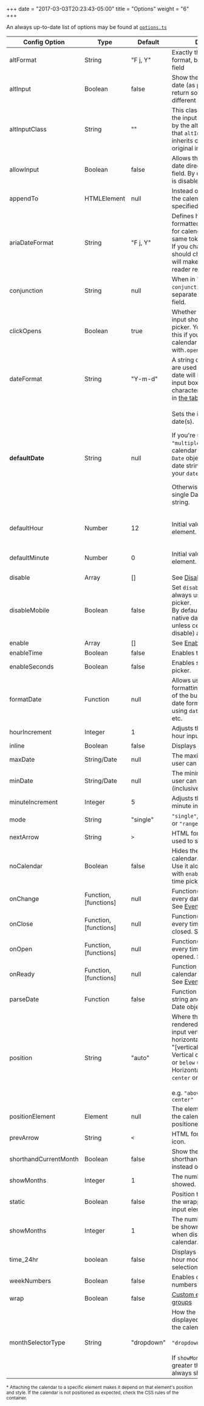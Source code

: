 +++
date = "2017-03-03T20:23:43-05:00"
title = "Options"
weight = "6"
+++

An always up-to-date list of options may be found at <a href="https://github.com/chmln/flatpickr/blob/master/src/types/options.ts#L19" target="_blank">`options.ts`</a>

<table class="options">
    <thead>
        <tr>
            <th>Config Option</th>
            <th>Type</th>
            <th>Default</th>
            <th>Description</th>
        </tr>
    </thead>
    <tbody>
        <tr>
            <td>altFormat</td>
            <td>String</td>
            <td>"F j, Y"</td>
            <td>Exactly the same as date format, but for the altInput field</td>
        </tr>
        <tr>
            <td>altInput</td>
            <td>Boolean</td>
            <td>false</td>
            <td>Show the user a readable date (as per altFormat), but return something totally different to the server.</td>
        </tr>
        <tr>
            <td>altInputClass</td>
            <td>String</td>
            <td>""</td>
            <td>This class will be added to the input element created by the altInput option. &nbsp;Note that&nbsp;<code>altInput</code>&nbsp;already inherits classes from the original input.</td>
        </tr>
        <tr>
            <td>allowInput</td>
            <td>Boolean</td>
            <td>false</td>
            <td>Allows the user to enter a date directly into the input field. By default, direct entry is disabled.</td>
        </tr>
        <tr>
            <td>appendTo</td>
            <td>HTMLElement</td>
            <td>null</td>
            <td>Instead of&nbsp;<code>body</code>, appends the calendar to the specified node instead*.</td>
        </tr>
        <tr>
            <td>ariaDateFormat</td>
            <td>String</td>
            <td>"F j, Y"</td>
            <td>Defines how the date will be formatted in the&nbsp;<code>aria-label</code> for calendar days, using the same tokens as&nbsp;<code>dateFormat</code>. If you change this, you should choose a value that will make sense if a screen reader reads it out loud.</td>
        </tr>
        <tr>
            <td>conjunction</td>
            <td>String</td>
            <td>null</td>
            <td>When in "multiple" mode, <code>conjunction</code> is used to separate dates in the entry field.</td>
        </tr>
        <tr>
            <td>clickOpens</td>
            <td>Boolean</td>
            <td>true</td>
            <td>Whether clicking on the input should open the picker. You could disable this if you wish to open the calendar manually with<code>.open()</code></td>
        </tr>
        <tr>
            <td>dateFormat</td>
            <td>String</td>
            <td>"Y-m-d"</td>
            <td>A string of characters which are used to define how the date will be displayed in the input box. The supported characters are defined in&nbsp;<a href="/formatting">the table below</a>.</td>
        </tr>
        <tr>
            <td><strong>defaultDate</strong></td>
            <td>String</td>
            <td>null</td>
            <td>
            <p>Sets the initial selected date(s). </p>
            <p>If you're using <code>mode: "multiple"</code> or a range calendar supply an <code>Array</code> of <code>Date</code> objects or an Array of date strings which follow your <code>dateFormat</code>.</p>
            <p>Otherwise, you can supply a single Date object or a date string.</p>
            </td>
        </tr>
        <tr>
            <td>defaultHour</td>
            <td>Number</td>
            <td>12</td>
            <td>
                <p>Initial value of the hour element.</p>
            </td>
        </tr>
        <tr>
            <td>defaultMinute</td>
            <td>Number</td>
            <td>0</td>
            <td>
                <p>Initial value of the minute element.</p>
            </td>
        </tr>
        <tr>
            <td>disable</td>
            <td>Array</td>
            <td>[]</td>
            <td>
                See&nbsp;<a href="/examples/#disabling-specific-dates">Disabling dates</a>
            </td>
        </tr>
        <tr>
            <td>disableMobile</td>
            <td>Boolean</td>
            <td>false</td>
            <td>Set&nbsp;<code>disableMobile</code>&nbsp;to true to always use the non-native picker.<br>
            By default, flatpickr utilizes native datetime widgets unless certain options (e.g. disable) are used.</td>
        </tr>
        <tr>
            <td>enable</td>
            <td>Array</td>
            <td>[]</td>
            <td>
                See&nbsp;<a href="/examples/#disabling-all-dates-except-select-few">Enabling dates</a>
            </td>
        </tr>
        <tr>
            <td>enableTime</td>
            <td>Boolean</td>
            <td>false</td>
            <td>Enables time picker</td>
        </tr>
        <tr>
            <td>enableSeconds</td>
            <td>Boolean</td>
            <td>false</td>
            <td>Enables seconds in the time picker.</td>
        </tr>
        <tr>
            <td>formatDate</td>
            <td>Function</td>
            <td>null</td>
            <td>Allows using a custom date formatting function instead of the built-in handling for date formats using&nbsp;<code>dateFormat</code>,&nbsp;<code>altFormat</code>, etc.</td>
        </tr>
        <tr>
            <td>hourIncrement</td>
            <td>Integer</td>
            <td>1</td>
            <td>Adjusts the step for the hour input (incl. scrolling)</td>
        </tr>
        <tr>
            <td>inline</td>
            <td>Boolean</td>
            <td>false</td>
            <td>Displays the calendar inline</td>
        </tr>
        <tr>
            <td>maxDate</td>
            <td>String/Date</td>
            <td>null</td>
            <td>The maximum date that a user can pick to (inclusive).</td>
        </tr>
        <tr>
            <td>minDate</td>
            <td>String/Date</td>
            <td>null</td>
            <td>The minimum date that a user can start picking from (inclusive).</td>
        </tr>
        <tr>
            <td>minuteIncrement</td>
            <td>Integer</td>
            <td>5</td>
            <td>Adjusts the step for the minute input (incl. scrolling)</td>
        </tr>
        <tr>
            <td>mode</td>
            <td>String</td>
            <td>"single"</td>
            <td><code>"single"</code>,&nbsp;<code>"multiple"</code>, or&nbsp;<code>"range"</code></td>
        </tr>
        <tr>
            <td>nextArrow</td>
            <td>String</td>
            <td><code>&gt;</code></td>
            <td>HTML for the arrow icon, used to switch months.</td>
        </tr>
        <tr>
            <td>noCalendar</td>
            <td>Boolean</td>
            <td>false</td>
            <td>Hides the day selection in calendar.<br>
            Use it along with&nbsp;<code>enableTime</code>&nbsp;to create a time picker.</td>
        </tr>
        <tr>
            <td>onChange</td>
            <td>Function, [functions]</td>
            <td>null</td>
            <td>
                Function(s) to trigger on every date selection. See&nbsp;<a href="/events/#onchange">Events API</a>
            </td>
        </tr>
        <tr>
            <td>onClose</td>
            <td>Function, [functions]</td>
            <td>null</td>
            <td>
                Function(s) to trigger on every time the calendar is closed. See&nbsp;<a href="/events/#onclose">Events API</a>
            </td>
        </tr>
        <tr>
            <td>onOpen</td>
            <td>Function, [functions]</td>
            <td>null</td>
            <td>
                Function(s) to trigger on every time the calendar is opened. See&nbsp;<a href="/events/#onopen">Events API</a>
            </td>
        </tr>
        <tr>
            <td>onReady</td>
            <td>Function, [functions]</td>
            <td>null</td>
            <td>
                Function to trigger when the calendar is ready. See&nbsp;<a href="/events/#onready">Events API</a>
            </td>
        </tr>
        <tr>
            <td>parseDate</td>
            <td>Function</td>
            <td>false</td>
            <td>Function that expects a date string and must return a Date object</td>
        </tr>
        <tr>
            <td>position</td>
            <td>String</td>
            <td>"auto"</td>
            <td>
                Where the calendar is rendered relative to the input vertically and horizontally. In the format of "[vertical] [horizontal]". Vertical can be <code>auto</code>, <code>above</code> or <code>below</code> (required). Horizontal can be <code>left</code>, <code>center</code> or <code>right</code>.<br><br>e.g. <code>"above"</code> or <code>"auto center"</code>
             </td>
        </tr>
        <tr>
            <td>positionElement</td>
            <td>Element</td>
            <td>null</td>
            <td>
                The element off of which the calendar will be positioned.
             </td>
        </tr>
        <tr>
            <td>prevArrow</td>
            <td>String</td>
            <td><code>&lt;</code></td>
            <td>HTML for the left arrow icon.</td>
        </tr>
        <tr>
            <td>shorthandCurrentMonth</td>
            <td>Boolean</td>
            <td>false</td>
            <td>Show the month using the shorthand version (ie, Sep instead of September).</td>
        </tr>
        <tr>
            <td>showMonths</td>
            <td>Integer</td>
            <td>1</td>
            <td>The number of months showed.</td>
        </tr>
        <tr>
            <td>static</td>
            <td>Boolean</td>
            <td>false</td>
            <td>Position the calendar inside the wrapper and next to the input element*.</td>
        </tr>
        <tr>
            <td>showMonths</td>
            <td>Integer</td>
            <td>1</td>
            <td>The number of months to be shown at the same time when displaying the calendar.</td>
        </tr>
        <tr>
            <td>time_24hr</td>
            <td>boolean</td>
            <td>false</td>
            <td>Displays time picker in 24 hour mode without AM/PM selection when enabled.</td>
        </tr>
        <tr>
            <td>weekNumbers</td>
            <td>Boolean</td>
            <td>false</td>
            <td>Enables display of week numbers in calendar.</td>
        </tr>
        <tr>
            <td>wrap</td>
            <td>Boolean</td>
            <td>false</td>
            <td>
                <a href="/examples/#flatpickr-external-elements">Custom elements and input groups</a>
            </td>
        </tr>
        <tr>
            <td>monthSelectorType</td>
            <td>String</td>
            <td>"dropdown"</td>
            <td>
                How the month should be displayed in the header of the calendar.<br><br><code>"dropdown"</code> or <code>"static"</code><br><br>If <code>showMonths</code> has a value greater than 1, the month is always shown as static.
            </td>
        </tr>
    </tbody>
</table>

<small>* Attaching the calendar to a specific element makes it depend on that element's position and style. If the calendar is not positioned as expected, check the CSS rules of the container.</small>
